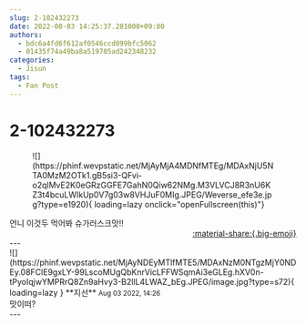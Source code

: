 ```yaml
---
slug: 2-102432273
date: 2022-08-03 14:25:37.281000+09:00
authors:
  - bdc6a4fd6f612af0546ccd099bfc5062
  - 01435f74a49ba8a519705ad242348232
categories:
  - Jisun
tags:
  - Fan Post
---
```


# 2-102432273

<div class="post-container" markdown="1">
<div class="content-container md-sidebar__scrollwrap" markdown="1">


<figure markdown="1">
![](https://phinf.wevpstatic.net/MjAyMjA4MDNfMTEg/MDAxNjU5NTA0MzM2OTk1.gB5si3-QFvi-o2qlMvE2K0eGRzGGFE7GahN0Qiw62NMg.M3VLVCJ8R3nU6KZ3t4bcuLWIkUp0V7g03w8VHJuF0MIg.JPEG/Weverse_efe3e.jpg?type=e1920){ loading=lazy onclick="openFullscreen(this)"}
</figure>
언니 이것두 먹어봐 슈가러스크맛!!

</div>
</div>

<div style="text-align: right;" markdown="1">
<a href="https://weverse.io/fromis9/fanpost/2-102432273" style="text-align: right;">:material-share:{.big-emoji}</a>
</div>
---

<div class="comments-container md-sidebar__scrollwrap" markdown="1">
<div class="comment" markdown="1">
<div class='id-container' markdown="1">
![](https://phinf.wevpstatic.net/MjAyNDEyMTlfMTE5/MDAxNzM0NTgzMjY0NDEy.08FClE9gxLY-99LscoMUgQbKnrVicLFFWSqmAi3eGLEg.hXV0n-tPyoIqjwYMPRrQ8Zn9aHvy3-B2llL4LWAZ_bEg.JPEG/image.jpg?type=s72){ loading=lazy }
**<span class="artist">지선</span>** <small>Aug 03 2022, 14:26</small><br>
</div>
<div class='comment-body' markdown="1">
맛이떠?
</div>
</div>
</div>
---
